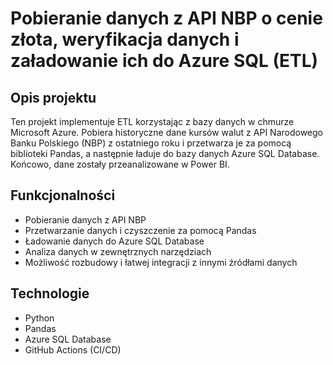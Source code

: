 #  Pobieranie danych z API NBP o cenie złota, weryfikacja danych i załadowanie ich do Azure SQL (ETL)

## Opis projektu

Ten projekt implementuje ETL korzystając z bazy danych w chmurze Microsoft Azure. Pobiera historyczne dane kursów walut z API Narodowego Banku Polskiego (NBP) z ostatniego roku i przetwarza je za pomocą biblioteki Pandas, a następnie ładuje do bazy danych Azure SQL Database. Końcowo, dane zostały przeanalizowane w Power BI.

## Funkcjonalności

- Pobieranie danych z API NBP  
- Przetwarzanie danych i czyszczenie za pomocą Pandas  
- Ładowanie danych do Azure SQL Database
- Analiza danych w zewnętrznych narzędziach
- Możliwość rozbudowy i łatwej integracji z innymi źródłami danych  

## Technologie

- Python 
- Pandas  
- Azure SQL Database  
- GitHub Actions (CI/CD)  
